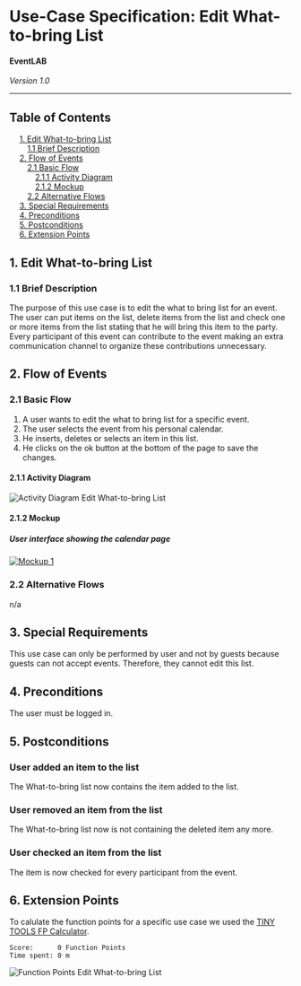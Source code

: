 # Use-Case Specification: Edit What-to-bring List
#### EventLAB

*Version 1.0*

---
## Table of Contents

&emsp; [1. Edit What-to-bring List](#1-edit-what-to-bring-list)<br/>
&emsp;&emsp; [1.1 Brief Description](#11-brief-description)<br/>
&emsp; [2. Flow of Events](#2-flow-of-events)<br/>
&emsp;&emsp; [2.1 Basic Flow](#21-basic-flow)<br/>
&emsp;&emsp;&emsp; [2.1.1 Activity Diagram](#211-activity-diagram)<br/>
&emsp;&emsp;&emsp; [2.1.2 Mockup](#212-mockup)<br/>
&emsp;&emsp; [2.2 Alternative Flows](#22-alternative-flows)<br/>
&emsp; [3. Special Requirements](#3-special-requirements)<br/>
&emsp; [4. Preconditions](#4-preconditions)<br/>
&emsp; [5. Postconditions](#5-postconditions)<br/>
&emsp; [6. Extension Points](#6-extension-points)<br/>

## 1. Edit What-to-bring List

### 1.1 Brief Description
The purpose of this use case is to edit the what to bring list for an event. The user can put items on the list, delete items from the list and check one or more items from the list stating that he will bring this item to the party. Every participant of this event can contribute to the event making an extra communication channel to organize these contributions unnecessary.

## 2. Flow of Events

### 2.1 Basic Flow

1.	A user wants to edit the what to bring list for a specific event.
2.	The user selects the event from his personal calendar.
3.	He inserts, deletes or selects an item in this list.
4.	He clicks on the ok button at the bottom of the page to save the changes.


#### 2.1.1 Activity Diagram

![Activity Diagram Edit What-to-bring List](Activity%20Diagrams/Activity-Diagram-Edit-What-to-bring-List.png)

#### 2.1.2 Mockup

##### User interface showing the calendar page
[![Mockup 1](Mockups/01%20-%20User%20Interface%20with%20Notification.png)](https://github.com/tarjmp/eventlab-doc/blob/master/Software%20Requirements%20Specification/Use%20Cases/Reply%20to%20Events/Mockups/01%20-%20User%20Interface%20with%20Notification.png)

### 2.2 Alternative Flows

n/a

## 3. Special Requirements

This use case can only be performed by user and not by guests because guests can not accept events. Therefore, they cannot edit this list.

## 4. Preconditions

The user must be logged in.

## 5. Postconditions

### User added an item to the list
The What-to-bring list now contains the item added to the list.

### User removed an item from the list
The What-to-bring list now is not containing the deleted item any more.

### User checked an item from the list
The item is now checked for every participant from the event.


## 6. Extension Points

To calulate the function points for a specific use case we used the [TINY TOOLS FP Calculator](http://groups.umd.umich.edu/cis/course.des/cis525/js/f00/harvey/FP_Calc.html).

    Score:      0 Function Points
    Time spent: 0 m
	
![Function Points Edit What-to-bring List](FP-Edit-List.png)
